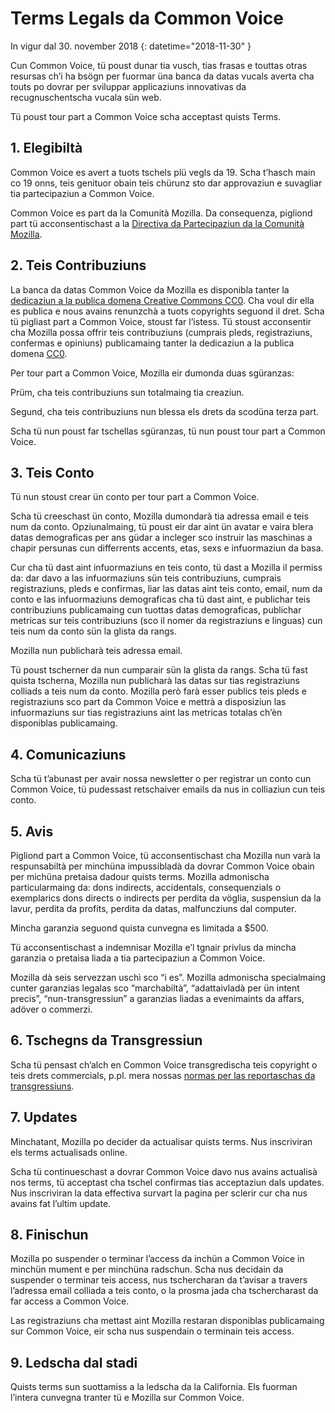 # Terms Legals da Common Voice

In vigur dal 30. november 2018 {: datetime="2018-11-30" }

Cun Common Voice, tü poust dunar tia vusch, tias frasas e touttas otras resursas ch’i ha bsögn per fuormar üna banca da datas vucals averta cha touts po dovrar per sviluppar applicaziuns innovativas da recugnuschentscha vucala sün web.

Tü poust tour part a Common Voice scha acceptast quists Terms.

## 1. Elegibiltà
Common Voice es avert a tuots tschels plü vegls da 19. Scha t’hasch main co 19 onns, teis genituor obain teis chürunz sto dar approvaziun e suvagliar tia partecipaziun a Common Voice.

Common Voice es part da la Comunità Mozilla. Da consequenza, pigliond part tü acconsentischast a la [Directiva da Partecipaziun da la Comunità Mozilla](https://www.mozilla.org/en-US/about/governance/policies/participation/).

## 2. Teis Contribuziuns 
La banca da datas Common Voice da Mozilla es disponibla tanter la [dedicaziun a la publica domena Creative Commons CC0](https://creativecommons.org/publicdomain/zero/1.0/). Cha voul dir ella es publica e nous avains renunzchà a tuots copyrights seguond il dret. Scha tü pigliast part a Common Voice, stoust far l’istess. Tü stoust acconsentir cha Mozilla possa offrir teis contribuziuns (cumprais pleds, registraziuns, confermas e opiniuns) publicamaing tanter la dedicaziun a la publica domena [CC0](https://creativecommons.org/publicdomain/zero/1.0/).

Per tour part a Common Voice, Mozilla eir dumonda duas sgüranzas:

Prüm, cha teis contribuziuns sun totalmaing tia creaziun.

Segund, cha teis contribuziuns nun blessa els drets da scodüna terza part.

Scha tü nun poust far tschellas sgüranzas, tü nun poust tour part a Common Voice.

## 3. Teis Conto
Tü nun stoust crear ün conto per tour part a Common Voice.

Scha tü creeschast ün conto, Mozilla dumondarà tia adressa email e teis num da conto. Opziunalmaing, tü poust eir dar aint ün avatar e vaira blera datas demograficas per ans güdar a incleger sco instruir las maschinas a chapir persunas cun differrents accents, etas, sexs e infuormaziun da basa.

Cur cha tü dast aint infuormaziuns en teis conto, tü dast a Mozilla il permiss da: 
dar davo a las infuormaziuns sün teis contribuziuns, cumprais registraziuns, pleds e confirmas,
liar las datas aint teis conto, email, num da conto e las infuormaziuns demograficas cha tü dast aint, e publichar teis contribuziuns publicamaing cun tuottas datas demograficas,
publichar metricas sur teis contribuziuns (sco il nomer da registraziuns e linguas) cun teis num da conto sün la glista da rangs.

Mozilla nun publicharà teis adressa email.

Tü poust tscherner da nun cumparair sün la glista da rangs. Scha tü fast quista tscherna, Mozilla nun publicharà las datas sur tias registraziuns colliads a teis num da conto. Mozilla però farà esser publics teis pleds e registraziuns sco part da Common Voice e mettrà a disposiziun las infuormaziuns sur tias registraziuns aint las metricas totalas ch’èn disponiblas publicamaing.

## 4. Comunicaziuns
Scha tü t’abunast per avair nossa newsletter o per registrar un conto cun Common Voice, tü pudessast retschaiver emails da nus in colliaziun cun teis conto.

## 5. Avis

Pigliond part a Common Voice, tü acconsentischast cha Mozilla nun varà la respunsabiltà per minchüna impussibladà da dovrar Common Voice obain per michüna pretaisa dadour quists terms. Mozilla admonischa particularmaing da:
dons indirects, accidentals, consequenzials o exemplarics
dons directs o indirects per perdita da vöglia, suspensiun da la lavur, perdita da profits, perdita da datas, malfuncziuns dal computer.

Mincha garanzia seguond quista cunvegna es limitada a $500.

Tü acconsentischast a indemnisar Mozilla e’l tgnair privlus da mincha garanzia o pretaisa liada a tia partecipaziun a Common Voice.

Mozilla dà seis servezzan uschì sco “i es”. Mozilla admonischa specialmaing cunter garanzias legalas sco “marchabiltà”, “adattaivladà per ün intent precis”, “nun-transgressiun” a garanzias liadas a evenimaints da affars, adöver o commerzi. 

## 6. Tschegns da Transgressiun
Scha tü pensast ch’alch en Common Voice transgredischa teis copyright o teis drets commercials, p.pl. mera nossas [normas per las reportaschas da transgressiuns](https://www.mozilla.org/about/legal/report-infringement/).

## 7. Updates
Minchatant, Mozilla po decider da actualisar quists terms. Nus inscriviran els terms actualisads online. 

Scha tü continueschast a dovrar Common Voice davo nus avains actualisà nos terms, tü acceptast cha tschel confirmas tias acceptaziun dals updates. Nus inscriviran la data effectiva survart la pagina per sclerir cur cha nus avains fat l’ultim update.

## 8. Finischun
Mozilla po suspender o terminar l’access da inchün a Common Voice in minchün mument e per minchüna radschun. Scha nus decidain da suspender o terminar teis access, nus tschercharan da t’avisar a travers l’adressa email colliada a teis conto, o la prosma jada cha tschercharast da far access a Common Voice.

Las registraziuns cha mettast aint Mozilla restaran disponiblas publicamaing sur Common Voice, eir scha nus suspendain o terminain teis access.

## 9. Ledscha dal stadi
Quists terms sun suottamiss a la ledscha da la California. Els fuorman l’intera cunvegna tranter tü e Mozilla sur Common Voice.
